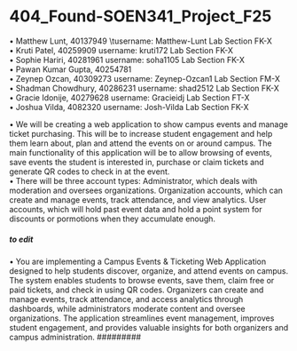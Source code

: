 # 404_Found-SOEN341_Project_F25

•	Matthew Lunt, 40137949 \tusername: Matthew-Lunt   Lab Section FK-X <br />
•	Kruti Patel, 40259909        username: kruti172       Lab Section FK-X <br />
•	Sophie Hariri, 40281961      username: soha1105       Lab Section FK-X <br />
•	Pawan Kumar Gupta, 40254781    <br />
•	Zeynep Ozcan, 40309273       username: Zeynep-Ozcan1  Lab Section FM-X <br />
•	Shadman Chowdhury, 40286231  username: shad2512       Lab Section FK-X <br />
•	Gracie Idonije, 40279628     username: Gracieidj      Lab Section FT-X <br />
•	Joshua Vilda, 4082320        username: Josh-Vilda     Lab Section FK-X <br />


•	We will be creating a web application to show campus events and manage ticket purchasing. This will be to increase student engagement and help them learn about, plan and attend the events on or around campus. The main functionality of this application will be to allow browsing of events, save events the student is interested in, purchase or claim tickets and generate QR codes to check in at the event. <br />
•	There will be three account types: Administrator, which deals with moderation and oversees organizations. Organization accounts, which can create and manage events, track attendance, and view analytics. User accounts, which will hold past event data and hold a point system for discounts or pormotions when they accumulate enough.<br />

##### to edit
•	You are implementing a Campus Events & Ticketing Web Application designed to help students discover, organize, and attend events on campus. The system enables students to browse events, save them, claim free or paid tickets, and check in using QR codes. Organizers can create and manage events, track attendance, and access analytics through dashboards, while administrators moderate content and oversee organizations. The application streamlines event management, improves student engagement, and provides valuable insights for both organizers and campus administration.
#########
